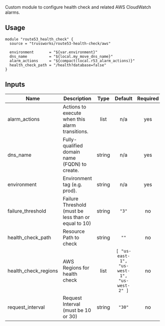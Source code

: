 <!-- BEGINNING OF PRE-COMMIT-TERRAFORM DOCS HOOK -->
Custom module to configure health check and related AWS CloudWatch alarms.

## Usage

```hcl
module "route53_health_check" {
  source = "trussworks/route53-health-check/aws"

  environment       = "${var.environment}"
  dns_name          = "${local.my_move_dns_name}"
  alarm_actions     = "${compact(local.r53_alarm_actions)}"
  health_check_path = "/health?database=false"
}
```

## Inputs

| Name | Description | Type | Default | Required |
|------|-------------|:----:|:-----:|:-----:|
| alarm\_actions | Actions to execute when this alarm transitions. | list | n/a | yes |
| dns\_name | Fully-qualified domain name (FQDN) to create. | string | n/a | yes |
| environment | Environment tag (e.g. prod). | string | n/a | yes |
| failure\_threshold | Failure Threshold (must be less than or equal to 10) | string | `"3"` | no |
| health\_check\_path | Resource Path to check | string | `""` | no |
| health\_check\_regions | AWS Regions for health check | list | `[ "us-east-1", "us-west-1", "us-west-2" ]` | no |
| request\_interval | Request Interval (must be 10 or 30) | string | `"30"` | no |

<!-- END OF PRE-COMMIT-TERRAFORM DOCS HOOK -->
